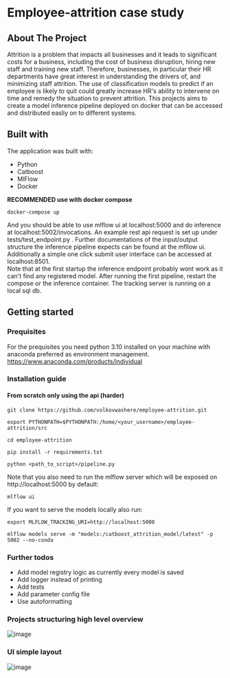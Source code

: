 # Employee-attrition case study
<!-- ABOUT THE PROJECT -->
## About The Project
Attrition is a problem that impacts all businesses and it leads to significant costs for a business, including the cost of business disruption, hiring new staff and training new staff. Therefore, businesses, in particular their HR departments have great interest in understanding the drivers of, and minimizing staff attrition. The use of classification models to predict if an employee is likely to quit could greatly increase HR's ability to intervene on time and remedy the situation to prevent attrition. This projects aims to create a model inference pipeline deployed on docker that can be accessed and distributed easliy on to different systems.

## Built with
The application was built with:
- Python
- Catboost
- MlFlow
- Docker

__RECOMMENDED use with docker compose__
~~~
docker-compose up
~~~
And you should be able to use mlflow ui at localhost:5000 and do inference at localhost:5002/invocations. An example rest api request is set up under tests/test_endpoint.py . Further documentations of the input/output structure the inference pipeline expects can be found at the mfllow ui. Additionally a simple one click submit user interface can be accessed at localhost:8501. <br/>
Note that at the first startup the inference endpoint probably wont work as it can't find any registered model. After running the first pipeline, restart the compose or the inference container. The tracking server is running on a local sql db.

<!-- Getting started -->
## Getting started
### Prequisites
For the prequisites you need python 3.10 installed on your machine with anaconda preferred as environment management.
<br />https://www.anaconda.com/products/individual

### Installation guide
#### From scratch only using the api (harder)
~~~
git clone https://github.com/volkovwashere/employee-attrition.git
~~~
~~~
export PYTHONPATH=$PYTHONPATH:/home/<your_username>/employee-attrition/src
~~~
~~~
cd employee-attrition
~~~
~~~
pip install -r requirements.txt
~~~
~~~
python <path_to_script>/pipeline.py
~~~
Note that you also need to run the mlflow server which will be exposed on http://localhost:5000 by default:
~~~
mlflow ui
~~~
If you want to serve the models locally also run:
~~~
export MLFLOW_TRACKING_URI=http://localhost:5000
~~~
~~~
mlflow models serve -m "models:/catboost_attrition_model/latest" -p 5002 --no-conda
~~~

### Further todos
- Add model registry logic as currently every model is saved
- Add logger instead of printing
- Add tests
- Add parameter config file
- Use autoformatting


### Projects structuring high level overview
![image](https://github.com/volkovwashere/employee-attrition/assets/57996039/cc8df154-2106-4781-9c02-b816743e001e)

### UI simple layout
![image](https://github.com/volkovwashere/employee-attrition/assets/57996039/9f763001-a86a-47ab-b527-680562886b33)

